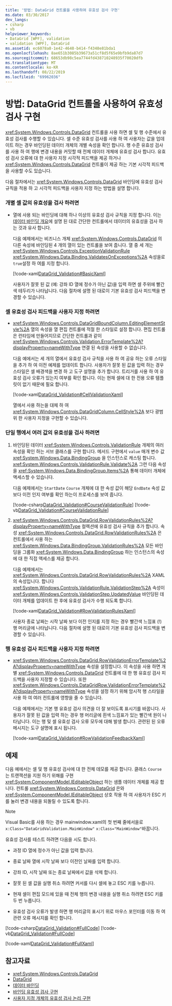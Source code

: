 ```yaml
---
title: '방법: DataGrid 컨트롤을 사용하여 유효성 검사 구현'
ms.date: 03/30/2017
dev_langs:
- csharp
- vb
helpviewer_keywords:
- DataGrid [WPF], validation
- validation [WPF], DataGrid
ms.assetid: ec6078a8-1e42-4648-b414-f4348e81bda1
ms.openlocfilehash: 8ae651b3085b39673a51cf8d5f65e9bfb9da87d7
ms.sourcegitcommit: 68653db98c5ea7744fd438710248935f70020dfb
ms.translationtype: MT
ms.contentlocale: ko-KR
ms.lasthandoff: 08/22/2019
ms.locfileid: "69962036"
---
```

# <a name="how-to-implement-validation-with-the-datagrid-control"></a>방법: DataGrid 컨트롤을 사용하여 유효성 검사 구현
<xref:System.Windows.Controls.DataGrid> 컨트롤을 사용 하면 셀 및 행 수준에서 유효성 검사를 수행할 수 있습니다. 셀 수준 유효성 검사를 사용 하 여 사용자는 값을 업데이트 하는 경우 바인딩된 데이터 개체의 개별 속성을 확인 합니다. 행 수준 유효성 검사를 사용 하 여 행에 변경 내용을 커밋할 때 전체 데이터 개체에 유효성 검사 합니다. 유효성 검사 오류에 대 한 사용자 지정 시각적 피드백을 제공 하거나 <xref:System.Windows.Controls.DataGrid> 컨트롤이 제공 하는 기본 시각적 피드백을 사용할 수도 있습니다.  
  
 다음 절차에서는 <xref:System.Windows.Controls.DataGrid> 바인딩에 유효성 검사 규칙을 적용 하 고 시각적 피드백을 사용자 지정 하는 방법을 설명 합니다.  
  
### <a name="to-validate-individual-cell-values"></a>개별 셀 값의 유효성을 검사 하려면  
  
- 열에 사용 되는 바인딩에 대해 하나 이상의 유효성 검사 규칙을 지정 합니다. 이는 [데이터 바인딩 개요](../data/data-binding-overview.md)에 설명 된 대로 간단한 컨트롤에서 데이터의 유효성을 검사 하는 것과 유사 합니다.  
  
     다음 예제에서는 비즈니스 개체 <xref:System.Windows.Controls.DataGrid> 의 다른 속성에 바인딩된 4 개의 열이 있는 컨트롤을 보여 줍니다. 열 중 세 개는 <xref:System.Windows.Controls.ExceptionValidationRule> <xref:System.Windows.Data.Binding.ValidatesOnExceptions%2A> 속성을로 `true`설정 하 여를 지정 합니다.  
  
     [!code-xaml[DataGrid_Validation#BasicXaml](~/samples/snippets/csharp/VS_Snippets_Wpf/datagrid_validation/cs/window1.xaml#basicxaml)]  
  
     사용자가 잘못 된 값 (예: 강좌 ID 열에 정수가 아닌 값)을 입력 하면 셀 주위에 빨간색 테두리가 나타납니다. 다음 절차에 설명 된 대로이 기본 유효성 검사 피드백을 변경할 수 있습니다.  
  
### <a name="to-customize-cell-validation-feedback"></a>셀 유효성 검사 피드백을 사용자 지정 하려면  
  
- <xref:System.Windows.Controls.DataGridBoundColumn.EditingElementStyle%2A> 열의 속성을 열 편집 컨트롤에 적절 한 스타일로 설정 합니다. 편집 컨트롤은 런타임에 만들어지므로 간단한 컨트롤과 같이 <xref:System.Windows.Controls.Validation.ErrorTemplate%2A?displayProperty=nameWithType> 연결 된 속성을 사용할 수 없습니다.  
  
     다음 예에서는 세 개의 열에서 유효성 검사 규칙을 사용 하 여 공유 하는 오류 스타일을 추가 하 여 이전 예제를 업데이트 합니다. 사용자가 잘못 된 값을 입력 하는 경우 스타일은 셀 배경색을 변경 하 고 도구 설명을 추가 합니다. 트리거를 사용 하 여 유효성 검사 오류가 있는지 여부를 확인 합니다. 이는 현재 셀에 대 한 전용 오류 템플릿이 없기 때문에 필요 합니다.  
  
     [!code-xaml[DataGrid_Validation#CellValidationXaml](~/samples/snippets/csharp/VS_Snippets_Wpf/datagrid_validation/cs/mainwindow.xaml#cellvalidationxaml)]  
  
     열에서 사용 하는을 대체 하 여 <xref:System.Windows.Controls.DataGridColumn.CellStyle%2A> 보다 광범위 한 사용자 지정을 구현할 수 있습니다.  
  
### <a name="to-validate-multiple-values-in-a-single-row"></a>단일 행에서 여러 값의 유효성을 검사 하려면  
  
1. 바인딩된 데이터 <xref:System.Windows.Controls.ValidationRule> 개체의 여러 속성을 확인 하는 서브 클래스를 구현 합니다. 메서드 구현에서 `value` 매개 변수 값 <xref:System.Windows.Data.BindingGroup> 을 인스턴스로 캐스팅 합니다. <xref:System.Windows.Controls.ValidationRule.Validate%2A> 그런 다음 속성을 <xref:System.Windows.Data.BindingGroup.Items%2A> 통해 데이터 개체에 액세스할 수 있습니다.  
  
     다음 예제에서는 `StartDate` `Course` 개체에 대 한 속성 값이 해당 `EndDate` 속성 값 보다 이전 인지 여부를 확인 하는이 프로세스를 보여 줍니다.  
  
     [!code-csharp[DataGrid_Validation#CourseValidationRule](~/samples/snippets/csharp/VS_Snippets_Wpf/datagrid_validation/cs/mainwindow.xaml.cs#coursevalidationrule)]
     [!code-vb[DataGrid_Validation#CourseValidationRule](~/samples/snippets/visualbasic/VS_Snippets_Wpf/datagrid_validation/vb/mainwindow.xaml.vb#coursevalidationrule)]  
  
2. <xref:System.Windows.Controls.DataGrid.RowValidationRules%2A?displayProperty=nameWithType> 컬렉션에 유효성 검사 규칙을 추가 합니다. 속성 <xref:System.Windows.Controls.DataGrid.RowValidationRules%2A> 은 컨트롤에서 사용 하는 <xref:System.Windows.Data.BindingGroup.ValidationRules%2A> 모든 바인딩을 그룹화 <xref:System.Windows.Data.BindingGroup> 하는 인스턴스의 속성에 대 한 직접 액세스를 제공 합니다.  
  
     다음 예제에서는 <xref:System.Windows.Controls.DataGrid.RowValidationRules%2A> XAML의 속성입니다. 합니다 <xref:System.Windows.Controls.ValidationRule.ValidationStep%2A> 속성이 <xref:System.Windows.Controls.ValidationStep.UpdatedValue> 바인딩된 데이터 개체를 업데이트 한 후에 유효성 검사가 수행 되도록 합니다.  
  
     [!code-xaml[DataGrid_Validation#RowValidationRulesXaml](~/samples/snippets/csharp/VS_Snippets_Wpf/datagrid_validation/cs/mainwindow.xaml#rowvalidationrulesxaml)]  
  
     사용자 종료 날짜는 시작 날짜 보다 이전 인지를 지정 하는 경우 빨간색 느낌표 (!) 행 머리글에 나타납니다. 다음 절차에 설명 된 대로이 기본 유효성 검사 피드백을 변경할 수 있습니다.  
  
### <a name="to-customize-row-validation-feedback"></a>행 유효성 검사 피드백을 사용자 지정 하려면  
  
- <xref:System.Windows.Controls.DataGrid.RowValidationErrorTemplate%2A?displayProperty=nameWithType> 속성을 설정합니다. 이 속성을 사용 하면 개별 <xref:System.Windows.Controls.DataGrid> 컨트롤에 대 한 행 유효성 검사 피드백을 사용자 지정할 수 있습니다. 또한 <xref:System.Windows.Controls.DataGridRow.ValidationErrorTemplate%2A?displayProperty=nameWithType> 속성을 설정 하기 위해 암시적 행 스타일을 사용 하 여 여러 컨트롤에 영향을 줄 수 있습니다.  
  
     다음 예제에서는 기본 행 유효성 검사 의견을 더 잘 보이도록 표시기를 바꿉니다. 사용자가 잘못 된 값을 입력 하는 경우 행 머리글에 흰색 느낌표가 있는 빨간색 원이 나타납니다. 이는 행 및 셀 유효성 검사 오류 모두에 대해 발생 합니다. 관련된 된 오류 메시지는 도구 설명에 표시 됩니다.  
  
     [!code-xaml[DataGrid_Validation#RowValidationFeedbackXaml](~/samples/snippets/csharp/VS_Snippets_Wpf/datagrid_validation/cs/mainwindow.xaml#rowvalidationfeedbackxaml)]  
  
## <a name="example"></a>예제  
 다음 예에서는 셀 및 행 유효성 검사에 대 한 전체 데모를 제공 합니다. 클래스 `Course` 는 트랜잭션을 지원 하기 위해를 구현 <xref:System.ComponentModel.IEditableObject> 하는 샘플 데이터 개체를 제공 합니다. 컨트롤 <xref:System.Windows.Controls.DataGrid> 은와 <xref:System.ComponentModel.IEditableObject> 상호 작용 하 여 사용자가 ESC 키를 눌러 변경 내용을 되돌릴 수 있도록 합니다.  
  
> [!NOTE]
> Visual Basic를 사용 하는 경우 mainwindow.xaml의 첫 번째 줄에서을로 `x:Class="DataGridValidation.MainWindow"` `x:Class="MainWindow"`바꿉니다.  
  
 유효성 검사를 테스트 하려면 다음을 시도 합니다.  
  
- 과정 ID 열에 정수가 아닌 값을 입력 합니다.  
  
- 종료 날짜 열에 시작 날짜 보다 이전인 날짜를 입력 합니다.  
  
- 강좌 ID, 시작 날짜 또는 종료 날짜에서 값을 삭제 합니다.  
  
- 잘못 된 셀 값을 실행 취소 하려면 커서를 다시 셀에 놓고 ESC 키를 누릅니다.  
  
- 현재 셀이 편집 모드에 있을 때 전체 행의 변경 내용을 실행 취소 하려면 ESC 키를 두 번 누릅니다.  
  
- 유효성 검사 오류가 발생 하면 행 머리글의 표시기 위로 마우스 포인터를 이동 하 여 관련 오류 메시지를 확인 합니다.  
  
 [!code-csharp[DataGrid_Validation#FullCode](~/samples/snippets/csharp/VS_Snippets_Wpf/datagrid_validation/cs/mainwindow.xaml.cs#fullcode)]
 [!code-vb[DataGrid_Validation#FullCode](~/samples/snippets/visualbasic/VS_Snippets_Wpf/datagrid_validation/vb/mainwindow.xaml.vb#fullcode)]  
  
 [!code-xaml[DataGrid_Validation#FullXaml](~/samples/snippets/csharp/VS_Snippets_Wpf/datagrid_validation/cs/mainwindow.xaml#fullxaml)]  
  
## <a name="see-also"></a>참고자료

- <xref:System.Windows.Controls.DataGrid>
- [DataGrid](datagrid.md)
- [데이터 바인딩](../data/data-binding-wpf.md)
- [바인딩 유효성 검사 구현](../data/how-to-implement-binding-validation.md)
- [사용자 지정 개체의 유효성 검사 논리 구현](../data/how-to-implement-validation-logic-on-custom-objects.md)
